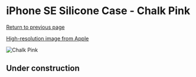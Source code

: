 # iPhone SE Silicone Case - Chalk Pink

[Return to previous page](/iphone_7)

[High-resolution image from Apple](https://store.storeimages.cdn-apple.com/8756/as-images.apple.com/is/MN6G3?wid=4500&hei=4500&fmt=png)

<div style="width: 512px"><img src="/almost_uncompressed/MN6G3.webp" alt="Chalk Pink"></div>

## Under construction
